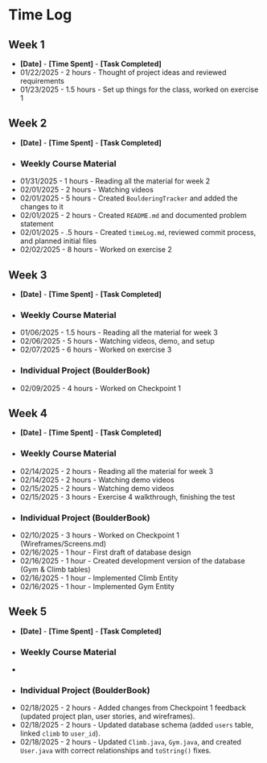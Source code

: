 # Time Log

## **Week 1**
- **[Date]** - **[Time Spent]** - **[Task Completed]**
- 01/22/2025 - 2 hours - Thought of project ideas and reviewed requirements
- 01/23/2025 - 1.5 hours - Set up things for the class, worked on exercise 1

## **Week 2**
- **[Date]** - **[Time Spent]** - **[Task Completed]**
- ### **Weekly Course Material**
- 01/31/2025 - 1 hours - Reading all the material for week 2
- 02/01/2025 - 2 hours - Watching videos
- 02/01/2025 - 5 hours - Created `BoulderingTracker` and added the changes to it
- 02/01/2025 - 2 hours - Created `README.md` and documented problem statement
- 02/01/2025 - .5 hours - Created `timeLog.md`, reviewed commit process, and planned initial files  
- 02/02/2025 - 8 hours - Worked on exercise 2

## **Week 3**
- **[Date]** - **[Time Spent]** - **[Task Completed]**
- ### **Weekly Course Material**
- 01/06/2025 - 1.5 hours - Reading all the material for week 3
- 02/06/2025 - 5 hours - Watching videos, demo, and setup
- 02/07/2025 - 6 hours - Worked on exercise 3
- ### **Individual Project (BoulderBook)**
- 02/09/2025 - 4 hours - Worked on Checkpoint 1
## **Week 4**
- **[Date]** - **[Time Spent]** - **[Task Completed]**
- ### **Weekly Course Material**
- 02/14/2025 - 2 hours - Reading all the material for week 3
- 02/14/2025 - 2 hours - Watching demo videos
- 02/15/2025 - 2 hours - Watching demo videos
- 02/15/2025 - 3 hours - Exercise 4 walkthrough, finishing the test
- ### **Individual Project (BoulderBook)**
- 02/10/2025 - 3 hours - Worked on Checkpoint 1 (Wireframes/Screens.md)
- 02/16/2025 - 1 hour - First draft of database design
- 02/16/2025 - 1 hour - Created development version of the database (Gym & Climb tables)
- 02/16/2025 - 1 hour - Implemented Climb Entity
- 02/16/2025 - 1 hour - Implemented Gym Entity

## **Week 5**
- **[Date]** - **[Time Spent]** - **[Task Completed]**
- ### **Weekly Course Material**
- 
- ### **Individual Project (BoulderBook)** 
- 02/18/2025 - 2 hours - Added changes from Checkpoint 1 feedback (updated project plan, user stories, and wireframes).
- 02/18/2025 - 2 hours - Updated database schema (added `users` table, linked `climb` to `user_id`).
- 02/18/2025 - 2 hours - Updated `Climb.java`, `Gym.java`, and created `User.java` with correct relationships and `toString()` fixes.